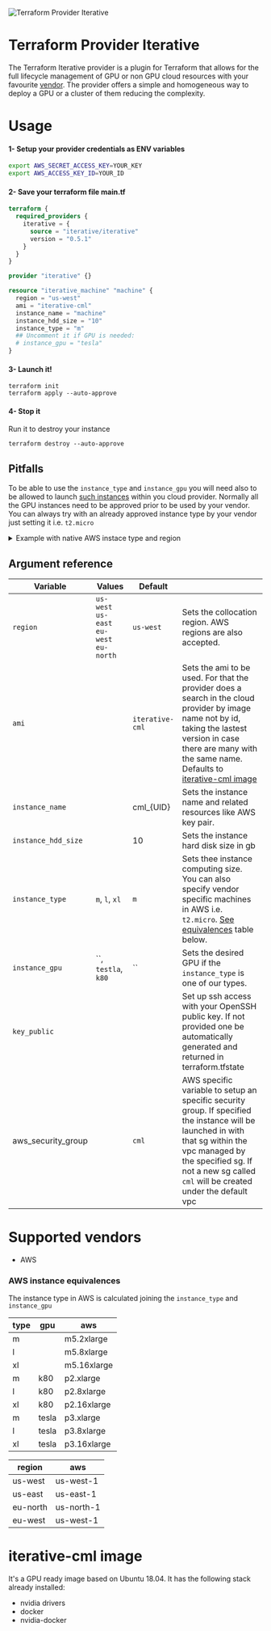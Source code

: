 ![Terraform Provider Iterative](https://user-images.githubusercontent.com/414967/98701372-7f60d700-2379-11eb-90d0-47b5eeb22658.png)

# Terraform Provider Iterative

The Terraform Iterative provider is a plugin for Terraform that allows for the
full lifecycle management of GPU or non GPU cloud resources with your favourite
[vendor](#supported-vendors). The provider offers a simple and homogeneous way
to deploy a GPU or a cluster of them reducing the complexity.

# Usage

#### 1- Setup your provider credentials as ENV variables

```sh
export AWS_SECRET_ACCESS_KEY=YOUR_KEY
export AWS_ACCESS_KEY_ID=YOUR_ID
```

#### 2- Save your terraform file main.tf

```tf
terraform {
  required_providers {
    iterative = {
      source = "iterative/iterative"
      version = "0.5.1"
    }
  }
}

provider "iterative" {}

resource "iterative_machine" "machine" {
  region = "us-west"
  ami = "iterative-cml"
  instance_name = "machine"
  instance_hdd_size = "10"
  instance_type = "m"
  ## Uncomment it if GPU is needed:
  # instance_gpu = "tesla"
}
```

#### 3- Launch it!

```
terraform init
terraform apply --auto-approve
```

#### 4- Stop it

Run it to destroy your instance

```
terraform destroy --auto-approve
```

## Pitfalls

To be able to use the `instance_type` and `instance_gpu` you will need also to
be allowed to launch [such instances](#AWS-instance-equivalences) within you
cloud provider. Normally all the GPU instances need to be approved prior to be
used by your vendor. You can always try with an already approved instance type
by your vendor just setting it i.e. `t2.micro`

<details>
<summary>Example with native AWS instace type and region</summary>
<p>

```tf
terraform {
  required_providers {
    iterative = {
      source = "iterative/iterative"
      version = "0.5.1"
    }
  }
}

provider "iterative" {}

resource "iterative_machine" "machine" {
  region = "us-west-1"
  ami = "iterative-cml"
  instance_name = "machine"
  instance_hdd_size = "10"
  instance_type = "t2.micro"
}
```

</p>
</details>

## Argument reference

| Variable            | Values                                   | Default         |                                                                                                                                                                                                                                           |
| ------------------- | ---------------------------------------- | --------------- | ----------------------------------------------------------------------------------------------------------------------------------------------------------------------------------------------------------------------------------------- |
| `region`            | `us-west` `us-east` `eu-west` `eu-north` | `us-west`       | Sets the collocation region. AWS regions are also accepted.                                                                                                                                                                               |
| `ami`               |                                          | `iterative-cml` | Sets the ami to be used. For that the provider does a search in the cloud provider by image name not by id, taking the lastest version in case there are many with the same name. Defaults to [iterative-cml image](#iterative-cml-image) |
| `instance_name`     |                                          | cml\_{UID}      | Sets the instance name and related resources like AWS key pair.                                                                                                                                                                           |
| `instance_hdd_size` |                                          | 10              | Sets the instance hard disk size in gb                                                                                                                                                                                                    |
| `instance_type`     | `m`, `l`, `xl`                           | `m`             | Sets thee instance computing size. You can also specify vendor specific machines in AWS i.e. `t2.micro`. [See equivalences](<(#AWS-instance-equivalences)>) table below.                                                                  |
| `instance_gpu`      | ``, `testla`, `k80`                      | ``              | Sets the desired GPU if the `instance_type` is one of our types.                                                                                                                                                                          |
| `key_public`        |                                          |                 | Set up ssh access with your OpenSSH public key. If not provided one be automatically generated and returned in terraform.tfstate                                                                                                          |
| aws_security_group  |                                          | `cml`           | AWS specific variable to setup an specific security group. If specified the instance will be launched in with that sg within the vpc managed by the specified sg. If not a new sg called `cml` will be created under the default vpc      |

# Supported vendors

- AWS

### AWS instance equivalences

The instance type in AWS is calculated joining the `instance_type` and
`instance_gpu`

| type | gpu   | aws         |
| ---- | ----- | ----------- |
| m    |       | m5.2xlarge  |
| l    |       | m5.8xlarge  |
| xl   |       | m5.16xlarge |
| m    | k80   | p2.xlarge   |
| l    | k80   | p2.8xlarge  |
| xl   | k80   | p2.16xlarge |
| m    | tesla | p3.xlarge   |
| l    | tesla | p3.8xlarge  |
| xl   | tesla | p3.16xlarge |

| region   | aws        |
| -------- | ---------- |
| us-west  | us-west-1  |
| us-east  | us-east-1  |
| eu-north | us-north-1 |
| eu-west  | us-west-1  |

# iterative-cml image

It's a GPU ready image based on Ubuntu 18.04. It has the following stack already
installed:

- nvidia drivers
- docker
- nvidia-docker
